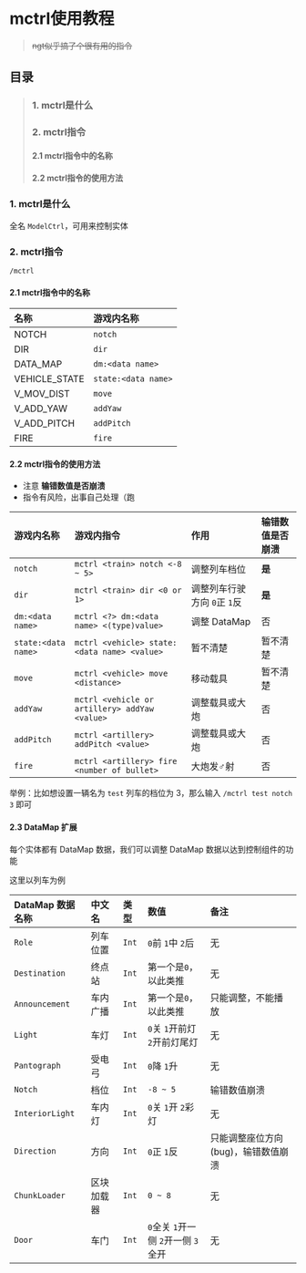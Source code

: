 # mctrl使用教程
> ~~ngt似乎搞了个很有用的指令~~

## 目录
> ### 1. mctrl是什么
> ### 2. mctrl指令
> #### 2.1 mctrl指令中的名称
> #### 2.2 mctrl指令的使用方法

### 1. mctrl是什么
全名 `ModelCtrl`，可用来控制实体

### 2. mctrl指令

`/mctrl`

#### 2.1 mctrl指令中的名称
名称 | 游戏内名称
:-- | :--
NOTCH | `notch`
DIR | `dir`
DATA_MAP | `dm:<data name>`
VEHICLE_STATE | `state:<data name>`
V_MOV_DIST | `move`
V_ADD_YAW | `addYaw`
V_ADD_PITCH | `addPitch`
FIRE | `fire`

#### 2.2 mctrl指令的使用方法

- 注意 **输错数值是否崩溃**
- 指令有风险，出事自己处理（跑

游戏内名称 | 游戏内指令 | 作用 | 输错数值是否崩溃
:-- | :-- | :-- | :--
`notch` | `mctrl <train> notch <-8 ~ 5>` | 调整列车档位 | **是**
`dir` | `mctrl <train> dir <0 or 1>` | 调整列车行驶方向 `0`正 `1`反 | **是**
`dm:<data name>` | `mctrl <?> dm:<data name> <(type)value>` | 调整 DataMap | 否
`state:<data name>` | `mctrl <vehicle> state:<data name> <value>` | 暂不清楚 | 暂不清楚
`move` | `mctrl <vehicle> move <distance>` | 移动载具 | 暂不清楚
`addYaw` | `mctrl <vehicle or artillery> addYaw <value>` | 调整载具或大炮 | 否
`addPitch` | `mctrl <artillery> addPitch <value>` | 调整载具或大炮 | 否
`fire` | `mctrl <artillery> fire <number of bullet>` | 大炮发♂射 | 否

举例：比如想设置一辆名为 `test` 列车的档位为 3，那么输入 `/mctrl test notch 3` 即可

#### 2.3 DataMap 扩展

每个实体都有 DataMap 数据，我们可以调整 DataMap 数据以达到控制组件的功能

这里以列车为例

DataMap 数据名称 | 中文名 | 类型 | 数值 | 备注
:-- | :-- | :-- | :-- | :--
`Role` | 列车位置 | `Int` | `0`前 `1`中 `2`后 | 无
`Destination` | 终点站 | `Int` | 第一个是`0`，以此类推 | 无
`Announcement` | 车内广播 | `Int` | 第一个是`0`，以此类推 | 只能调整，不能播放
`Light` | 车灯 | `Int` | `0`关 `1`开前灯 `2`开前灯尾灯 | 无
`Pantograph` | 受电弓 | `Int` | `0`降 `1`升 | 无
`Notch` | 档位 | `Int` | `-8 ~ 5` | 输错数值崩溃
`InteriorLight` | 车内灯 | `Int` | `0`关 `1`开 `2`彩灯 | 无
`Direction` | 方向 | `Int` | `0`正 `1`反 | 只能调整座位方向(bug)，输错数值崩溃
`ChunkLoader` | 区块加载器 | `Int` | `0 ~ 8` | 无
`Door` | 车门 | `Int` | `0`全关 `1`开一侧 `2`开一侧 `3`全开 | 无
